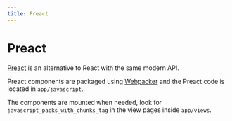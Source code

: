```yaml
---
title: Preact
---
```


# Preact

[Preact](https://preactjs.com/) is an alternative to React with the same modern API.

Preact components are packaged using [Webpacker](/frontend/webpacker) and the Preact code is located in `app/javascript`.

The components are mounted when needed, look for `javascript_packs_with_chunks_tag` in the view pages inside `app/views`.
